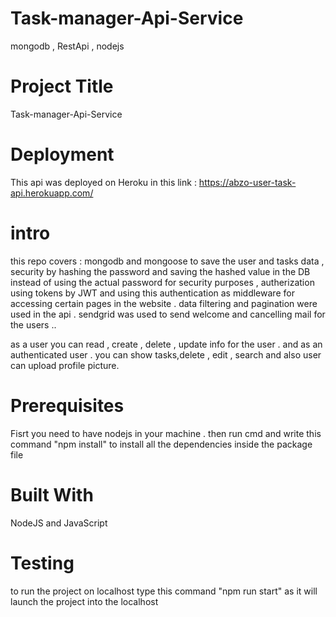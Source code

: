 # Task-manager-Api-Service
mongodb , RestApi , nodejs 

# Project Title
Task-manager-Api-Service

# Deployment
This api was deployed on Heroku in 
this link : https://abzo-user-task-api.herokuapp.com/

# intro 
this repo covers : mongodb and mongoose to save the user and tasks data , security by hashing the password and saving the hashed value in the DB instead of using the actual password for security purposes ,
autherization using tokens by JWT and using this authentication as middleware for accessing certain pages in the website . 
 data filtering and pagination were used in the api . 
 sendgrid was used to send welcome and cancelling mail for the users 
..

as a user you can  read , create , delete , update info for the user .
and as an authenticated user . you can show tasks,delete , edit , search
and also user can upload profile picture.

# Prerequisites
Fisrt you need to have nodejs in your machine . 
then run cmd and write this command "npm install" to install all the dependencies inside the package file 

# Built With
NodeJS and JavaScript 

# Testing 
to run the project on localhost type this command "npm run start" as it will launch the project into the localhost 

